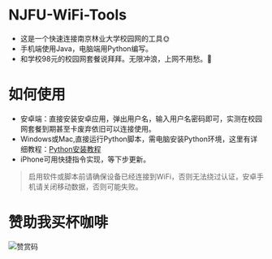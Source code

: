 # NJFU-WiFi-Tools
- 这是一个快速连接南京林业大学校园网的工具🌞
- 手机端使用Java，电脑端用Python编写。
- 和学校98元的校园网套餐说拜拜。无限冲浪，上网不用愁。🎉
# 如何使用
- 安卓端：直接安装安卓应用，弹出用户名，输入用户名密码即可，实测在校园网套餐到期甚至卡废弃依旧可以连接使用。
- Windows或Mac,直接运行Python脚本，需电脑安装Python环境，这里有详细教程：[Python安装教程](https://blog.csdn.net/weixin_46671572/article/details/125021461)
- iPhone可用快捷指令实现，等下步更新。
> 启用软件或脚本前请确保设备已经连接到WiFi，否则无法绕过认证，安卓手机请关闭移动数据，否则可能失败。
# 赞助我买杯咖啡
![赞赏码](https://cdn.staticaly.com/gh/Sunhaha520/picx-images-hosting@master/038e2afa71547ec00b34b11de832314.6dtujh0jsjo0.webp)

